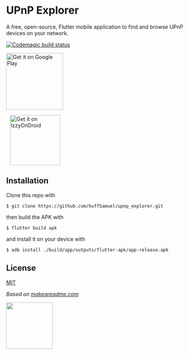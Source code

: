 # UPnP Explorer

A free, open-source, Flutter mobile application to find and browse UPnP devices on your network.

[![Codemagic build status](https://api.codemagic.io/apps/6083b97f395dbc5d22d9e594/6083b97f395dbc5d22d9e593/status_badge.svg)](https://codemagic.io/apps/6083b97f395dbc5d22d9e594/6083b97f395dbc5d22d9e593/latest_build)

<a href='https://play.google.com/store/apps/details?id=com.samueljhuf.upnp_explorer&pcampaignid=pcampaignidMKT-Other-global-all-co-prtnr-py-PartBadge-Mar2515-1'><img alt='Get it on Google Play' src='https://play.google.com/intl/en_us/badges/static/images/badges/en_badge_web_generic.png' width="153"/></a>

<a href='https://apt.izzysoft.de/fdroid/index/apk/com.samueljhuf.upnp_explorer'><img alt='Get it on IzzyOnDroid' src="https://gitlab.com/IzzyOnDroid/repo/-/raw/07d4d151727ae3eaeea52ee6bb0ae76e210d82c8/assets/IzzyOnDroidButtonGreyBorder_nofont.png" width="135" style="padding-left: 10px"/></a>


## Installation

Clone this repo with
```shell
$ git clone https://github.com/huffSamuel/upnp_explorer.git
```

then build the APK with
```shell
$ flutter build apk
```

and install it on your device with
```shell
$ adb install ./build/app/outputs/flutter-apk/app-release.apk
```

## License

[MIT](https://choosealicense.com/licenses/mit/)

*Based on [makeareadme.com](https://www.makeareadme.com/)*

<a href="https://flutter.dev/"><img src="https://storage.googleapis.com/cms-storage-bucket/916809aa4c8f73ad70d2.svg" width=125></a>

